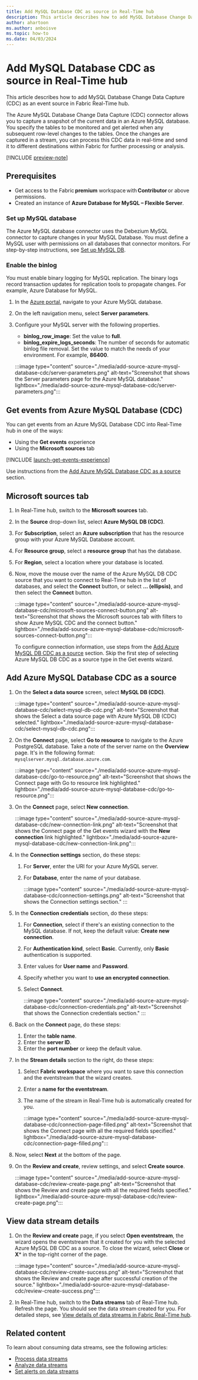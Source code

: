 ```yaml
---
title: Add MySQL Database CDC as source in Real-Time hub
description: This article describes how to add MySQL Database Change Data Capture (CDC) as an event source in Fabric Real-Time hub. 
author: ahartoon
ms.author: anboisve
ms.topic: how-to
ms.date: 04/03/2024
---
```


# Add MySQL Database CDC as source in Real-Time hub
This article describes how to add MySQL Database Change Data Capture (CDC) as an event source in Fabric Real-Time hub. 

The Azure MySQL Database Change Data Capture (CDC) connector allows you to capture a snapshot of the current data in an Azure MySQL database. You specify the tables to be monitored and get alerted when any subsequent row-level changes to the tables. Once the changes are captured in a stream, you can process this CDC data in real-time and send it to different destinations within Fabric for further processing or analysis. 

[!INCLUDE [preview-note](./includes/preview-note.md)]

## Prerequisites 

- Get access to the Fabric **premium** workspace with **Contributor** or above permissions. 
- Created an instance of **Azure Database for MySQL – Flexible Server**.

 ### Set up MySQL database 

The Azure MySQL database connector uses the Debezium MySQL connector to capture changes in your MySQL Database. You must define a MySQL user with permissions on all databases that connector monitors. For step-by-step instructions, see [Set up MySQL DB](../real-time-intelligence/event-streams/add-source-mysql-database-change-data-capture.md#set-up-mysql-db).

### Enable the binlog 
You must enable binary logging for MySQL replication. The binary logs record transaction updates for replication tools to propagate changes. For example, Azure Database for MySQL. 

1. In the [Azure portal](https://portal.azure.com), navigate to your Azure MySQL database. 
1. On the left navigation menu, select **Server parameters**. 
1. Configure your MySQL server with the following properties. 
    - **binlog_row_image**: Set the value to **full**.  
    - **binlog_expire_logs_seconds**: The number of seconds for automatic binlog file removal. Set the value to match the needs of your environment. For example, **86400**.
    
    :::image type="content" source="./media/add-source-azure-mysql-database-cdc/server-parameters.png" alt-text="Screenshot that shows the Server parameters page for the Azure MySQL database." lightbox="./media/add-source-azure-mysql-database-cdc/server-parameters.png":::

## Get events from Azure MySQL Database (CDC)
You can get events from an Azure MySQL Database CDC into Real-Time hub in one of the ways:

- Using the **Get events** experience
- Using the **Microsoft sources** tab

[!INCLUDE [launch-get-events-experience](./includes/launch-get-events-experience.md)]

Use instructions from the [Add Azure MySQL Database CDC as a source](#add-azure-mysql-database-cdc-as-a-source) section. 

## Microsoft sources tab

1. In Real-Time hub, switch to the **Microsoft sources** tab. 
1. In the **Source** drop-down list, select **Azure MySQL DB (CDC)**. 
1. For **Subscription**, select an **Azure subscription** that has the resource group with your Azure MySQL Database account. 
1. For **Resource group**, select a **resource group** that has the database.
1. For **Region**, select a location where your database is located. 
1. Now, move the mouse over the name of the Azure MySQL DB CDC source that you want to connect to Real-Time hub in the list of databases, and select the **Connect** button, or select **... (ellipsis)**, and then select the **Connect** button. 

    :::image type="content" source="./media/add-source-azure-mysql-database-cdc/microsoft-sources-connect-button.png" alt-text="Screenshot that shows the Microsoft sources tab with filters to show Azure MySQL CDC and the connect button." lightbox="./media/add-source-azure-mysql-database-cdc/microsoft-sources-connect-button.png":::

    To configure connection information, use steps from the [Add Azure MySQL DB CDC as a source](#add-azure-mysql-database-cdc-as-a-source) section. Skip the first step of selecting Azure MySQL DB CDC as a source type in the Get events wizard. 

## Add Azure MySQL Database CDC as a source

1. On the **Select a data source** screen, select **MySQL DB (CDC)**.

    :::image type="content" source="./media/add-source-azure-mysql-database-cdc/select-mysql-db-cdc.png" alt-text="Screenshot that shows the Select a data source page with Azure MySQL DB (CDC) selected." lightbox="./media/add-source-azure-mysql-database-cdc/select-mysql-db-cdc.png":::
1. On the **Connect** page, select **Go to resource** to navigate to the Azure PostgreSQL database. Take a note of the server name on the **Overview** page. It's in the following format: `mysqlserver.mysql.database.azure.com`. 

    :::image type="content" source="./media/add-source-azure-mysql-database-cdc/go-to-resource.png" alt-text="Screenshot that shows the Connect page with Go to resource link highlighted." lightbox="./media/add-source-azure-mysql-database-cdc/go-to-resource.png":::     
1. On the **Connect** page, select **New connection**.

    :::image type="content" source="./media/add-source-azure-mysql-database-cdc/new-connection-link.png" alt-text="Screenshot that shows the Connect page of the Get events wizard with the **New connection** link highlighted." lightbox="./media/add-source-azure-mysql-database-cdc/new-connection-link.png"::: 
1. In the **Connection settings** section, do these steps:
    1. For **Server**, enter the URI for your Azure MySQL server. 
    1. For **Database**, enter the name of your database. 
    
        :::image type="content" source="./media/add-source-azure-mysql-database-cdc/connection-settings.png" alt-text="Screenshot that shows the Connection settings section." ::: 
1. In the **Connection credentials** section, do these steps:
    1. For **Connection**, select if there's an existing connection to the MySQL database. If not, keep the default value: **Create new connection**.
    1. For **Authentication kind**, select **Basic**. Currently, only **Basic** authentication is supported. 
    1. Enter values for **User name** and **Password**. 
    1. Specify whether you want to **use an encrypted connection**.
    1. Select **Connect**.
    
        :::image type="content" source="./media/add-source-azure-mysql-database-cdc/connection-credentials.png" alt-text="Screenshot that shows the Connection credentials section." ::: 
1. Back on the **Connect** page, do these steps:
    1. Enter the **table name**.
    1. Enter the **server ID**.
    1. Enter the **port number** or keep the default value. 
1. In the **Stream details** section to the right, do these steps:
    1. Select **Fabric workspace** where you want to save this connection and the eventstream that the wizard creates.
    1. Enter a **name for the eventstream**.
    1. The name of the stream in Real-Time hub is automatically created for you. 
        
        :::image type="content" source="./media/add-source-azure-mysql-database-cdc/connection-page-filled.png" alt-text="Screenshot that shows the Connect page with all the required fields specified." lightbox="./media/add-source-azure-mysql-database-cdc/connection-page-filled.png"::: 
1. Now, select **Next** at the bottom of the page. 
1. On the **Review and create**, review settings, and select **Create source**.
    
    :::image type="content" source="./media/add-source-azure-mysql-database-cdc/review-create-page.png" alt-text="Screenshot that shows the Review and create page with all the required fields specified." lightbox="./media/add-source-azure-mysql-database-cdc/review-create-page.png"::: 

## View data stream details

1. On the **Review and create** page, if you select **Open eventstream**, the wizard opens the eventstream that it created for you with the selected Azure MySQL DB CDC as a source. To close the wizard, select **Close** or **X*** in the top-right corner of the page.

    :::image type="content" source="./media/add-source-azure-mysql-database-cdc/review-create-success.png" alt-text="Screenshot that shows the Review and create page after successful creation of the source." lightbox="./media/add-source-azure-mysql-database-cdc/review-create-success.png":::
1. In Real-Time hub, switch to the **Data streams** tab of Real-Time hub. Refresh the page. You should see the data stream created for you. For detailed steps, see [View details of data streams in Fabric Real-Time hub](view-data-stream-details.md).

## Related content
To learn about consuming data streams, see the following articles:

- [Process data streams](process-data-streams-using-transformations.md)
- [Analyze data streams](analyze-data-streams-using-kql-table-queries.md)
- [Set alerts on data streams](set-alerts-data-streams.md)
